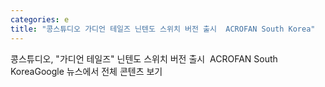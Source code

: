 ```yaml
---
categories: e
title: "콩스튜디오 가디언 테일즈 닌텐도 스위치 버전 출시  ACROFAN South Korea"
---
```

콩스튜디오, "가디언 테일즈" 닌텐도 스위치 버전 출시&nbsp;&nbsp;ACROFAN South KoreaGoogle 뉴스에서 전체 콘텐츠 보기
